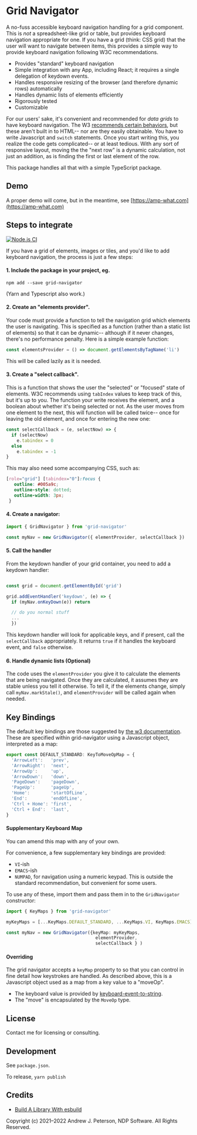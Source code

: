 # Grid Navigator

A no-fuss accessible keyboard navigation handling for a grid component. This is _not_ a spreadsheet-like grid or table, but provides keyboard navigation appropriate for one. If you have a grid (think: CSS grid) that the user will want to navigate between items, this provides a simple way to provide keyboard navigation following W3C recommendations.

- Provides "standard" keyboard navigation
- Simple integration with any App, including React; it requires a single delegation of keydown events.
- Handles responsive resizing of the browser (and therefore dynamic rows) automatically
- Handles dynamic lists of elements efficiently
- Rigorously tested
- Customizable

For our users' sake, it's convenient and recommended for *data grids* to have keyboard navigation. The W3 [recommends certain behaviors](https://www.w3.org/TR/wai-aria-practices/#keyboard-interaction-for-data-grids), but these aren't built in to HTML-- nor are they easily obtainable. You have to write Javascript and `switch` statements. Once you start writing this, you realize the code gets complicated-- or at least tedious. With any sort of responsive layout, moving the the "next row" is a dynamic calculation, not just an addition, as is finding the first or last element of the row.

This package handles all that with a simple TypeScript package.

## Demo

A proper demo will come, but in the meantime, see [https://amp-what.com](https://amp-what.com)

## Steps to integrate

[![Node.js CI](https://github.com/ndp-software/grid-navigator/actions/workflows/node.js.yml/badge.svg)](https://github.com/ndp-software/grid-navigator/actions/workflows/node.js.yml)

If you have a grid of elements, images or tiles, and you'd like to add keyboard navigation, the process is just a few steps:

#### 1. Include the package in your project, eg.
   ```shell
   npm add --save grid-navigator
   ```
   (Yarn and Typescript also work.)

#### 2. Create an "elements provider".
Your code must provide a function to tell the navigation grid which elements the user is navigating. This is specified as a function (rather than a static list of elements) so that it can be dynamic-- although if it never changes, there's no performance penalty. Here is a simple example function:
  ```typescript
  const elementsProvider = () => document.getElementsByTagName('li')
  ```
   This will be called lazily as it is needed.

#### 3. Create a "select callback". 

This is a function that shows the user the "selected" or "focused" state of elements. W3C recommends using `tabIndex` values to keep track of this, but it's up to you. The function your write receives the element, and a boolean about whether it's being selected or not. As the user moves from one element to the next, this will function will be called twice-- once for leaving the old element, and once for entering the new one:

```typescript
const selectCallback = (e, selectNow) => {
  if (selectNow)
    e.tabindex = 0
  else
    e.tabindex = -1
}
```
This may also need some accompanying CSS, such as:
```css
[role="grid"] [tabindex="0"]:focus {
   outline: #005a9c;
   outline-style: dotted;
   outline-width: 3px;
 }
 ```

#### 4. Create a navigator:

```typescript
import { GridNavigator } from 'grid-navigator'

const myNav = new GridNavigator({ elementProvider, selectCallback })
```

#### 5. Call the handler

From the keydown handler of your grid container, you need to add a keydown handler:
```typescript

const grid = document.getElementById('grid')

grid.addEventHandler('keydown', (e) => {
  if (myNav.onKeyDown(e)) return

  // do you normal stuff
  ...
  })
```
This keydown handler will look for applicable keys, and if present, call the `selectCallback` appropriately. It returns `true` if it handles the keyboard event, and `false` otherwise.

#### 6. Handle dynamic lists (Optional)

The code uses the `elementProvider` you give it to calculate the elements that are being
navigated. Once they are calculated, it assumes they are stable unless you tell it otherwise. To tell it, if the elements change, simply call `myNav.markStale()`, and `elementProvider` will be called again when needed.


## Key Bindings

The default key bindings are those suggested by [the w3 documentation](https://www.w3.org/TR/wai-aria-practices/#keyboard-interaction-for-data-grids). These are specified within grid-navigator using a Javascript object, interpreted as a map:

```typescript
export const DEFAULT_STANDARD: KeyToMoveOpMap = {
  'ArrowLeft':   'prev',
  'ArrowRight':  'next',
  'ArrowUp':     'up',
  'ArrowDown':   'down',
  'PageDown':    'pageDown',
  'PageUp':      'pageUp',
  'Home':        'startOfLine',
  'End':         'endOfLine',
  'Ctrl + Home': 'first',
  'Ctrl + End':  'last',
}
```

#### Supplementary Keyboard Map

You can amend this map with any of your own. 

For convenience, a few supplementary key bindings are provided:
* `VI`-ish
* `EMACS`-ish
* `NUMPAD`, for navigation using a numeric keypad. This is outside the standard recommendation, but convenient for some users.

To use any of these, import them and pass them in to the `GridNavigator` constructor:
```typescript
import { KeyMaps } from 'grid-navigator'

myKeyMaps = [...KeyMaps.DEFAULT_STANDARD, ...KeyMaps.VI, KeyMaps.EMACS]

const myNav = new GridNavigator({keyMap: myKeyMaps,
                                  elementProvider, 
                                  selectCallback } )
```
#### Overriding 

The grid navigator accepts a `keyMap` property to so that you can
control in fine detail how keystrokes are handled. As described above, this is a Javascript object used as
a map from a key value to a "moveOp". 
* The keyboard value is provided by [keyboard-event-to-string](https://www.npmjs.com/package/keyboard-event-to-string).
* The "move" is encapsulated by the `MoveOp` type.


## License

Contact me for licensing or consulting.

## Development

See `package.json`. 

To release, `yarn publish`

## Credits
* [Build A Library With esbuild](https://medium.com/geekculture/build-a-library-with-esbuild-23235712f3c)

Copyright (c) 2021–2022 Andrew J. Peterson, NDP Software. All Rights Reserved.
